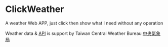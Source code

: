 # ClickWeather
A weather Web APP, just click then show what I need without any operation

Weather data & [API](https://opendata.cwa.gov.tw/dist/opendata-swagger.html) is support by Taiwan Central Weather Bureau [中央氣象局](https://www.cwa.gov.tw/V8/C/)
